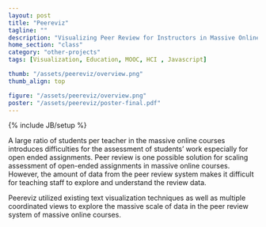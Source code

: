 ```yaml
---
layout: post
title: "Peereviz"
tagline: ""
description: "Visualizing Peer Review for Instructors in Massive Online Courses"
home_section: "class"
category: "other-projects"
tags: [Visualization, Education, MOOC, HCI , Javascript]

thumb: "/assets/peereviz/overview.png"
thumb_align: top

figure: "/assets/peereviz/overview.png"
poster: "/assets/peereviz/poster-final.pdf"
---
```

{% include JB/setup %}

A large ratio of students per teacher in the massive online courses introduces difficulties for the assessment of students’ work especially for open ended assignments.  Peer review is one possible solution for scaling assessment of open-ended assignments in massive online courses.  However, the amount of data from the peer review system makes it difficult for teaching staff to explore and understand the review data.

Peereviz utilized existing text visualization techniques as well as multiple coordinated views to explore the massive scale of data in the peer review system of massive online courses.
